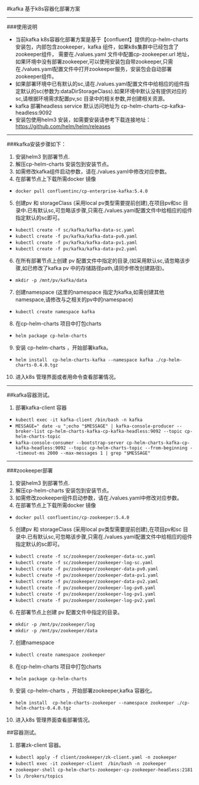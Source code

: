 #kafka 基于k8s容器化部署方案

-----
###使用说明

- 当前kafka k8s容器化部署方案是基于【confluent】提供的cp-helm-charts安装包，内部包含zookeeper，kafka 组件，如果k8s集群中已经包含了zookeeper组件，
需要在./values.yaml 文件中配置cp-zookeeper.url 地址，如果环境中没有部署zookeeper,可以使用安装包自带zookeeper,只需在./values.yaml配置文件中打开zookeeper服务，安装包会自动部署zookeeper组件。
- 如果部署环境中已有默认的sc,请在./values.yaml配置文件中给相应的组件指定默认的sc(参数为:dataDirStorageClass).如果环境中默认没有提供对应的sc,请根据环境需求配置pv,sc 目录中的相关参数,并创建相关资源。
- kafka 部署headless service 默认访问地址为 cp-helm-charts-cp-kafka-headless:9092
- 安装包使用helm3 安装，如需要安装请参考下载连接地址：https://github.com/helm/helm/releases

----

###kafka安装步骤如下：

1. 安装helm3 到部署节点. 
2. 解压cp-helm-charts 安装包到安装节点。
3. 如需修改kafka组件启动参数，请在./values.yaml中修改对应参数。
4. 在部署节点上下载所需docker 镜像
-  `docker pull confluentinc/cp-enterprise-kafka:5.4.0` 
5. 创建pv 和 storageClass (采用local pv类型需要提前创建),在项目pv和sc 目录中.已有默认sc,可忽略该步骤,只需在./values.yaml配置文件中给相应的组件指定默认的sc即可。
-  `kubectl create -f sc/kafka/kafka-data-sc.yaml`
-  `kubectl create -f pv/kafka/kafka-data-pv0.yaml` 
-  `kubectl create -f pv/kafka/kafka-data-pv1.yaml` 
-  `kubectl create -f pv/kafka/kafka-data-pv2.yaml`  
6. 在所有部署节点上创建 pv 配置文件中指定的目录,(如采用默认sc,请忽略该步骤,如已修改了kafka pv 中的存储路径path,请同步修改创建路径)。
-  `mkdir -p /mnt/pv/kafka/data` 
7. 创建namespace (这里的namespace 指定为kafka,如需创建其他namespace,请修改与之相关的pv中的namespace)
-  `kubectl create namespace kafka` 
8. 在cp-helm-charts 项目中打包charts
-  `helm package cp-helm-charts` 
9. 安装 cp-helm-charts ，开始部署kafka。
-  `helm install  cp-helm-charts-kafka --namespace kafka ./cp-helm-charts-0.4.0.tgz ` 
10. 进入k8s 管理界面或者用命令查看部署情况。

----

##kafka容器测试。

1. 部署kafka-client 容器
-  `kubectl exec -it kafka-client /bin/bash -n kafka` 
-  `MESSAGE=" date -u ";echo "$MESSAGE" | kafka-console-producer --broker-list cp-helm-charts-kafka-cp-kafka-headless:9092 --topic cp-helm-charts-topic` 
- `kafka-console-consumer --bootstrap-server cp-helm-charts-kafka-cp-kafka-headless:9092 --topic cp-helm-charts-topic --from-beginning --timeout-ms 2000 --max-messages 1 | grep "$MESSAGE"`

-----
###zookeeper部署

1. 安装helm3 到部署节点. 
2. 解压cp-helm-charts 安装包到安装节点。
3. 如需修改zookeeper组件启动参数，请在./values.yaml中修改对应参数。
4. 在部署节点上下载所需docker 镜像
-  `docker pull confluentinc/cp-zookeeper:5.4.0 `
5. 创建pv 和 storageClass (采用local pv类型需要提前创建),在项目pv和sc 目录中.已有默认sc,可忽略该步骤,只需在./values.yaml配置文件中给相应的组件指定默认的sc即可。
-  `kubectl create -f sc/zookeeper/zookeeper-data-sc.yaml` 
-  `kubectl create -f sc/zookeeper/zookeeper-log-sc.yaml` 
-  `kubectl create -f pv/zookeeper/zookeeper-data-pv0.yaml` 
-  `kubectl create -f pv/zookeeper/zookeeper-data-pv1.yaml` 
-  `kubectl create -f pv/zookeeper/zookeeper-data-pv2.yaml` 
-  `kubectl create -f pv/zookeeper/zookeeper-log-pv0.yaml` 
-  `kubectl create -f pv/zookeeper/zookeeper-log-pv1.yaml` 
-  `kubectl create -f pv/zookeeper/zookeeper-log-pv2.yaml` 
6. 在部署节点上创建 pv 配置文件中指定的目录。
-  `mkdir -p /mnt/pv/zookeeper/log` 
-  `mkdir -p /mnt/pv/zookeeper/data` 
7. 创建namespace
-  `kubectl create namespace zookeeper` 
8. 在cp-helm-charts 项目中打包charts
-  `helm package cp-helm-charts` 
9. 安装 cp-helm-charts ，开始部署zookeeper,kafka 容器化。
-  `helm install  cp-helm-charts-zookeeper --namespace zookeeper ./cp-helm-charts-0.4.0.tgz ` 
10. 进入k8s 管理界面查看部署情况。


##容器测试。

1. 部署zk-client 容器。
-  `kubectl apply -f client/zookeeper/zk-client.yaml -n zookeeper` 
-  `kubectl exec -it zookeeper-client  /bin/bash -n zookeeper` 
-  `zookeeper-shell cp-helm-charts-zookeeper-cp-zookeeper-headless:2181` 
-  `ls /brokers/topics` 
